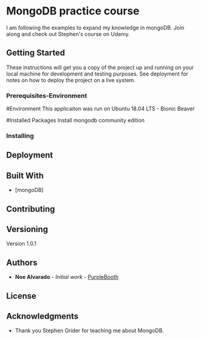 # MongoDB practice course

I am following the examples to expand my knowledge in mongoDB. Join along and check out Stephen's course on Udemy.

## Getting Started

These instructions will get you a copy of the project up and running on your local machine for development and testing purposes. See deployment for notes on how to deploy the project on a live system.

### Prerequisites-Environment
#Environment
This applicaiton was run on Ubuntu 18.04 LTS - Bionic Beaver

#Installed Packages
Install mongodb community edition

### Installing

## Deployment


## Built With

* [mongoDB]

## Contributing


## Versioning

Version 1.0.1

## Authors

* **Noe Alvarado** - *Initial work* - [PurpleBooth](https://github.com/CeroDosUno)

## License


## Acknowledgments

* Thank you Stephen Grider for teaching me about MongoDB.

